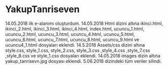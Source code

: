 # YakupTanriseven
14.05.2018 ilk e-alanımı oluşturdum.
14.05.2018 Html dizini altına ikinci.html, ikinci_2.html, ikinci_3.html, ikinci_4.html, index.html, ucuncu_1.html, ucuncu_2.html, ucuncu_3.html, ucuncu_4.html, ucuncu_5.html, ucuncu_6.html, ucuncu_7.html, ucuncu_8.html, ucuncu_9.html ve ucuncu4_1.html dosyaları eklendi.
14.5.2018 Assets/css dizini altına style.css, style_1.css, style_2.css, style_3.css ,style_4.css ,style_7.css ,style_8.css ve style_1.css dosyaları eklendi.
14.05.2018 images dizin altına yakup_tanrisevn.jpg dosyası eklendi.
5.06.2018 dizindeki tüm veriler silindi.
